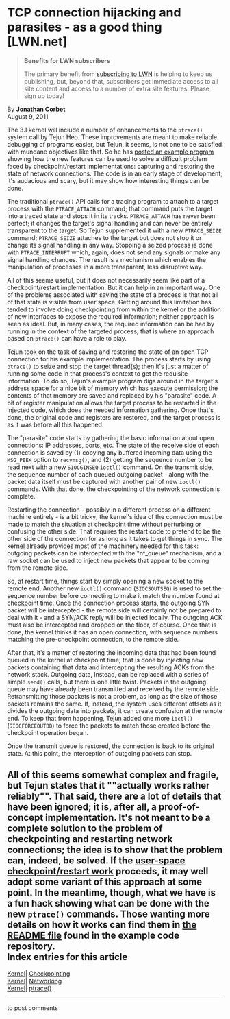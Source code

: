 # TCP connection hijacking and parasites - as a good thing [LWN.net]

> **Benefits for LWN subscribers**
> 
> The primary benefit from [subscribing to LWN](/Promo/nst-nag5/subscribe) is helping to keep us publishing, but, beyond that, subscribers get immediate access to all site content and access to a number of extra site features. Please sign up today! 

By **Jonathan Corbet**  
August 9, 2011 

The 3.1 kernel will include a number of enhancements to the `ptrace()` system call by Tejun Heo. These improvements are meant to make reliable debugging of programs easier, but Tejun, it seems, is not one to be satisfied with mundane objectives like that. So he has [posted an example program](/Articles/454304/) showing how the new features can be used to solve a difficult problem faced by checkpoint/restart implementations: capturing and restoring the state of network connections. The code is in an early stage of development; it's audacious and scary, but it may show how interesting things can be done. 

The traditional `ptrace()` API calls for a tracing program to attach to a target process with the `PTRACE_ATTACH` command; that command puts the target into a traced state and stops it in its tracks. `PTRACE_ATTACH` has never been perfect; it changes the target's signal handling and can never be entirely transparent to the target. So Tejun supplemented it with a new `PTRACE_SEIZE` command; `PTRACE_SEIZE` attaches to the target but does not stop it or change its signal handling in any way. Stopping a seized process is done with `PTRACE_INTERRUPT` which, again, does not send any signals or make any signal handling changes. The result is a mechanism which enables the manipulation of processes in a more transparent, less disruptive way. 

All of this seems useful, but it does not necessarily seem like part of a checkpoint/restart implementation. But it can help in an important way. One of the problems associated with saving the state of a process is that not all of that state is visible from user space. Getting around this limitation has tended to involve doing checkpointing from within the kernel or the addition of new interfaces to expose the required information; neither approach is seen as ideal. But, in many cases, the required information can be had by running in the context of the targeted process; that is where an approach based on `ptrace()` can have a role to play. 

Tejun took on the task of saving and restoring the state of an open TCP connection for his example implementation. The process starts by using `ptrace()` to seize and stop the target thread(s); then it's just a matter of running some code in that process's context to get the requisite information. To do so, Tejun's example program digs around in the target's address space for a nice bit of memory which has execute permission; the contents of that memory are saved and replaced by his "parasite" code. A bit of register manipulation allows the target process to be restarted in the injected code, which does the needed information gathering. Once that's done, the original code and registers are restored, and the target process is as it was before all this happened. 

The "parasite" code starts by gathering the basic information about open connections: IP addresses, ports, etc. The state of the receive side of each connection is saved by (1) copying any buffered incoming data using the `MSG_PEEK` option to `recvmsg()`, and (2) getting the sequence number to be read next with a new `SIOCGINSEQ` `ioctl()` command. On the transmit side, the sequence number of each queued outgoing packet - along with the packet data itself must be captured with another pair of new `ioctl()` commands. With that done, the checkpointing of the network connection is complete. 

Restarting the connection - possibly in a different process on a different machine entirely - is a bit tricky; the kernel's idea of the connection must be made to match the situation at checkpoint time without perturbing or confusing the other side. That requires the restart code to pretend to be the other side of the connection for as long as it takes to get things in sync. The kernel already provides most of the machinery needed for this task: outgoing packets can be intercepted with the "nf_queue" mechanism, and a raw socket can be used to inject new packets that appear to be coming from the remote side. 

So, at restart time, things start by simply opening a new socket to the remote end. Another new `ioctl()` command (`SIOCSOUTSEQ`) is used to set the sequence number before connecting to make it match the number found at checkpoint time. Once the connection process starts, the outgoing SYN packet will be intercepted - the remote side will certainly not be prepared to deal with it - and a SYN/ACK reply will be injected locally. The outgoing ACK must also be intercepted and dropped on the floor, of course. Once that is done, the kernel thinks it has an open connection, with sequence numbers matching the pre-checkpoint connection, to the remote side. 

After that, it's a matter of restoring the incoming data that had been found queued in the kernel at checkpoint time; that is done by injecting new packets containing that data and intercepting the resulting ACKs from the network stack. Outgoing data, instead, can be replaced with a series of simple `send()` calls, but there is one little twist. Packets in the outgoing queue may have already been transmitted and received by the remote side. Retransmitting those packets is not a problem, as long as the size of those packets remains the same. If, instead, the system uses different offsets as it divides the outgoing data into packets, it can create confusion at the remote end. To keep that from happening, Tejun added one more `ioctl()` (`SIOCFORCEOUTBD`) to force the packets to match those created before the checkpoint operation began. 

Once the transmit queue is restored, the connection is back to its original state. At this point, the interception of outgoing packets can stop. 

All of this seems somewhat complex and fragile, but Tejun states that it ""actually works rather reliably"". That said, there are a lot of details that have been ignored; it is, after all, a proof-of-concept implementation. It's not meant to be a complete solution to the problem of checkpointing and restarting network connections; the idea is to show that the problem can, indeed, be solved. If the [user-space checkpoint/restart work](/Articles/452184/) proceeds, it may well adopt some variant of this approach at some point. In the meantime, though, what we have is a fun hack showing what can be done with the new `ptrace()` commands. Those wanting more details on how it works can find them in [the README file](https://code.google.com/p/ptrace-parasite/source/browse/README) found in the example code repository.  
Index entries for this article  
---  
[Kernel](/Kernel/Index)| [Checkpointing](/Kernel/Index#Checkpointing)  
[Kernel](/Kernel/Index)| [Networking](/Kernel/Index#Networking)  
[Kernel](/Kernel/Index)| [ptrace()](/Kernel/Index#ptrace)  
  


* * *

to post comments 
